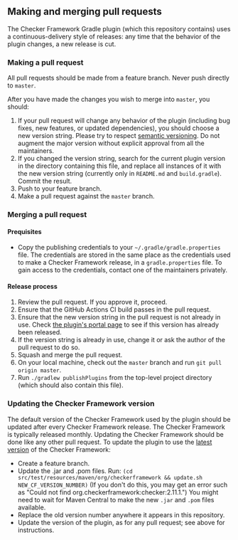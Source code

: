 ## Making and merging pull requests

The Checker Framework Gradle plugin (which this repository contains)
uses a continuous-delivery style of releases: any time that the
behavior of the plugin changes, a new release is cut.

### Making a pull request

All pull requests should be made from a feature branch. Never push
directly to `master`.

After you have made the changes you wish to merge into `master`,
you should:
1. If your pull request will change any behavior of the plugin (including
   bug fixes, new features, or updated dependencies), you should choose a new version string. Please
   try to respect [semantic versioning](https://semver.org/). Do not augment
   the major version without explicit approval from all the maintainers.
2. If you changed the version string, search for the current plugin version
   in the directory containing this file, and replace all instances of it with
   the new version string (currently only in `README.md` and `build.gradle`).
   Commit the result.
3. Push to your feature branch.
4. Make a pull request against the `master` branch.

### Merging a pull request

#### Prequisites

* Copy the publishing credentials to your `~/.gradle/gradle.properties` file.
The credentials are stored in the same place as the credentials used to make
a Checker Framework release, in a `gradle.properties` file.
To gain access to the credentials, contact one of the maintainers privately.

#### Release process

1. Review the pull request. If you approve it, proceed.
2. Ensure that the GitHub Actions CI build passes in the pull request.
3. Ensure that the new version string in the pull request is not already in use. Check
[the plugin's portal page](https://plugins.gradle.org/plugin/org.checkerframework)
to see if this version has already been released.
4. If the version string is already in use, change it or ask the author of the pull
request to do so.
5. Squash and merge the pull request.
6. On your local machine, check out the `master` branch and run `git pull origin master`.
7. Run `./gradlew publishPlugins` from the top-level project directory
(which should also contain this file).

### Updating the Checker Framework version

The default version of the Checker Framework used by the plugin
should be updated after every Checker Framework release.
The Checker Framework is typically released monthly.
Updating the Checker Framework should
be done like any other pull request. To update the plugin to
use the [latest version](https://github.com/typetools/checker-framework/blob/master/docs/CHANGELOG.md)
of the Checker Framework:
   * Create a feature branch.
   * Update the .jar and .pom files.
     Run:
     ```(cd src/test/resources/maven/org/checkerframework && update.sh NEW_CF_VERSION_NUMBER)```
     (If you don't do this, you may get an error such as
     "Could not find org.checkerframework:checker:2.11.1.")
     You might need to wait for Maven Central to make the new `.jar` and `.pom` files available.
   * Replace the old version number anywhere it appears in this repository.
   * Update the version of the plugin, as for any pull request; see above for instructions.
